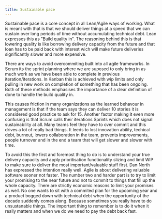```yaml
---
title: Sustainable pace
---
```


Sustainable pace is a core concept in all Lean/Agile ways of working. What is meant with that is that
we should deliver things at a speed that we can sustain over long periods of time without accumulating 
technical debt. Lean expresses this as "Build quality in". The reasoning behind this is that lowering 
quality is like borrowing delivery capacity from the future and that loan has to be paid back with interest 
wich will make future deliveries significantly slower and more expensive. 

There are ways to avoid overcommiting built into all agile frameworks. In Scrum its the sprint planning
where we are suposed to only bring in as much work as we have been able to complete in previous iteration/iterations.
In Kanban this is achieved with wip limits and only pulling in new work on completion of something that 
has been ongoing. Both of these methods emphasises the importance of a clear definition of done to handle
the build quality in.

This causes friction in many organizations as the learned behavour in management is that if the team says they 
can deliver 10 stories it is considered good practice to ask for 15. Another factor making it even more confusing 
is that  Scrum calls their iterations Sprints which does not signal sustainability at all. 
Many teams feel they have to over commit and this drives a lot of really bad things. It leeds to lost innovation 
ability, techical debt, burnout, lowers collaboration in the team, prevents improvements, people turnover and in 
the end a team that will get slower and slower with time.
 
To avoid this the first and foremost thing to do is to understand your true delivery capacity and 
apply prioritisation functionality slizing and limit WIP to make sure to deliver the most important/valuable stuff first. 
Dan North has expressed the intention really well. Agile is about delivering valuable software sooner not faster.
The number two and harder part is to try to limit your promising to the near future and not to commit to things 
that fill up the whole capacity. There are strictly economic reasons to limit your promises as well. No one wants to 
sit with a commited plan for the upcoming year and a product bogged down with technical debt when the opportunity of 
the decade suddenly comes along. Because sometimes you really have to do unsustanable things. The important thing to 
remember is to do it when it really matters and when we do we need to pay the debt back fast.   


  


         

